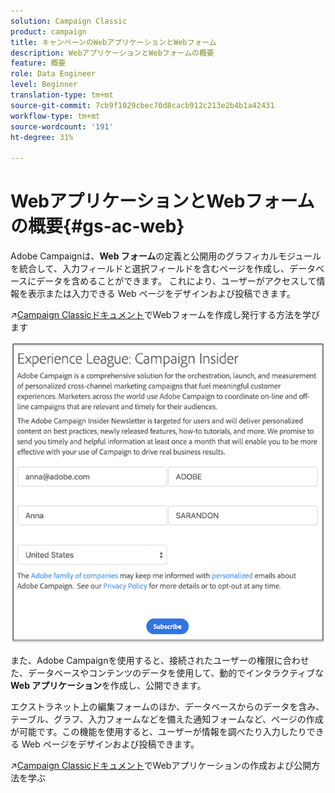 ```yaml
---
solution: Campaign Classic
product: campaign
title: キャンペーンのWebアプリケーションとWebフォーム
description: WebアプリケーションとWebフォームの概要
feature: 概要
role: Data Engineer
level: Beginner
translation-type: tm+mt
source-git-commit: 7cb9f1029cbec70d8cacb912c213e2b4b1a42431
workflow-type: tm+mt
source-wordcount: '191'
ht-degree: 31%

---
```


# WebアプリケーションとWebフォームの概要{#gs-ac-web}

Adobe Campaignは、**Web フォーム**&#x200B;の定義と公開用のグラフィカルモジュールを統合して、入力フィールドと選択フィールドを含むページを作成し、データベースにデータを含めることができます。 これにより、ユーザーがアクセスして情報を表示または入力できる Web ページをデザインおよび投稿できます。

:arrow_upper_right:[Campaign Classicドキュメント](https://experienceleague.corp.adobe.com/docs/campaign-classic/using/designing-content/web-forms/about-web-forms.html?lang=en#designing-content)でWebフォームを作成し発行する方法を学びます

![](assets/sample.png)

また、Adobe Campaignを使用すると、接続されたユーザーの権限に合わせた、データベースやコンテンツのデータを使用して、動的でインタラクティブな&#x200B;**Web アプリケーション**&#x200B;を作成し、公開できます。

エクストラネット上の編集フォームのほか、データベースからのデータを含み、テーブル、グラフ、入力フォームなどを備えた通知フォームなど、ページの作成が可能です。この機能を使用すると、ユーザーが情報を調べたり入力したりできる Web ページをデザインおよび投稿できます。

:arrow_upper_right:[Campaign Classicドキュメント](https://experienceleague.corp.adobe.com/docs/campaign-classic/using/designing-content/web-applications/about-web-applications.html?lang=en#designing-content)でWebアプリケーションの作成および公開方法を学ぶ
